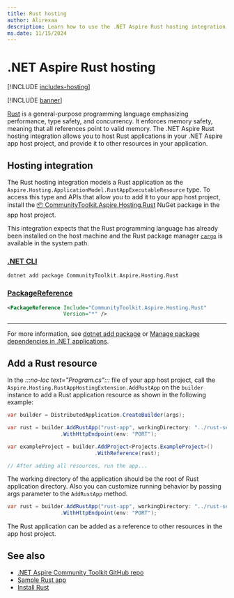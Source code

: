 ```yaml
---
title: Rust hosting
author: Alirexaa
description: Learn how to use the .NET Aspire Rust hosting integration to host Rust applications.
ms.date: 11/15/2024
---
```


# .NET Aspire Rust hosting

[!INCLUDE [includes-hosting](../includes/includes-hosting.md)]

[!INCLUDE [banner](includes/banner.md)]

[Rust](https://www.rust-lang.org/) is a general-purpose programming language emphasizing performance, type safety, and concurrency. It enforces memory safety, meaning that all references point to valid memory.
The .NET Aspire Rust hosting integration allows you to host Rust applications in your .NET Aspire app host project, and provide it to other resources in your application.

## Hosting integration

The Rust hosting integration models a Rust application as the `Aspire.Hosting.ApplicationModel.RustAppExecutableResource` type. To access this type and APIs that allow you to add it to your app host project, install the [📦 CommunityToolkit.Aspire.Hosting.Rust](https://nuget.org/packages/CommunityToolkit.Aspire.Hosting.Rust) NuGet package in the app host project.

This integration expects that the Rust programming language has already been installed on the host machine and the Rust package manager [`cargo`](https://doc.rust-lang.org/cargo/getting-started/installation.html) is available in the system path.

### [.NET CLI](#tab/dotnet-cli)

```dotnetcli
dotnet add package CommunityToolkit.Aspire.Hosting.Rust
```

### [PackageReference](#tab/package-reference)

```xml
<PackageReference Include="CommunityToolkit.Aspire.Hosting.Rust"
                  Version="*" />
```

---

For more information, see [dotnet add package](/dotnet/core/tools/dotnet-add-package) or [Manage package dependencies in .NET applications](/dotnet/core/tools/dependencies).

## Add a Rust resource

In the _:::no-loc text="Program.cs":::_ file of your app host project, call the `Aspire.Hosting.RustAppHostingExtension.AddRustApp` on the `builder` instance to add a Rust application resource as shown in the following example:

```csharp
var builder = DistributedApplication.CreateBuilder(args);

var rust = builder.AddRustApp("rust-app", workingDirectory: "../rust-service")
                 .WithHttpEndpoint(env: "PORT");

var exampleProject = builder.AddProject<Projects.ExampleProject>()
                            .WithReference(rust);

// After adding all resources, run the app...
```

The working directory of the application should be the root of Rust application directory.
Also you can customize running behavior by passing args parameter to the `AddRustApp` method.

```csharp
var rust = builder.AddRustApp("rust-app", workingDirectory: "../rust-service", args: ["--locked"])
                 .WithHttpEndpoint(env: "PORT");
```

The Rust application can be added as a reference to other resources in the app host project.

## See also

- [.NET Aspire Community Toolkit GitHub repo](https://github.com/CommunityToolkit/Aspire)
- [Sample Rust app](https://github.com/CommunityToolkit/Aspire/tree/main/examples/rust)
- [Install Rust](https://www.rust-lang.org/tools/install)
